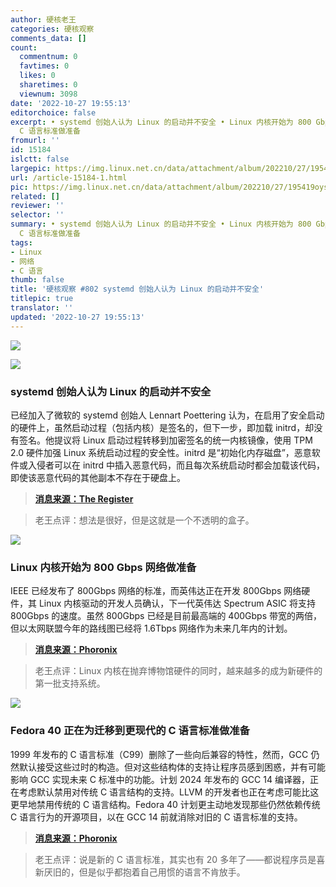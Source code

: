 ```yaml
---
author: 硬核老王
categories: 硬核观察
comments_data: []
count:
  commentnum: 0
  favtimes: 0
  likes: 0
  sharetimes: 0
  viewnum: 3098
date: '2022-10-27 19:55:13'
editorchoice: false
excerpt: • systemd 创始人认为 Linux 的启动并不安全 • Linux 内核开始为 800 Gbps 网络做准备 • Fedora 40 正在为迁移到更现代的
  C 语言标准做准备
fromurl: ''
id: 15184
islctt: false
largepic: https://img.linux.net.cn/data/attachment/album/202210/27/195419oysp3yj866txp3l5.jpg
url: /article-15184-1.html
pic: https://img.linux.net.cn/data/attachment/album/202210/27/195419oysp3yj866txp3l5.jpg.thumb.jpg
related: []
reviewer: ''
selector: ''
summary: • systemd 创始人认为 Linux 的启动并不安全 • Linux 内核开始为 800 Gbps 网络做准备 • Fedora 40 正在为迁移到更现代的
  C 语言标准做准备
tags:
- Linux
- 网络
- C 语言
thumb: false
title: '硬核观察 #802 systemd 创始人认为 Linux 的启动并不安全'
titlepic: true
translator: ''
updated: '2022-10-27 19:55:13'
---
```


![](/data/attachment/album/202210/27/195419oysp3yj866txp3l5.jpg)


![](/data/attachment/album/202210/27/195427dlmo7xbbxz44if4b.jpg)


### systemd 创始人认为 Linux 的启动并不安全


已经加入了微软的 systemd 创始人 Lennart Poettering 认为，在启用了安全启动的硬件上，虽然启动过程（包括内核）是签名的，但下一步，即加载 initrd，却没有签名。他提议将 Linux 启动过程转移到加密签名的统一内核镜像，使用 TPM 2.0 硬件加强 Linux 系统启动过程的安全性。initrd 是“初始化内存磁盘”，恶意软件或入侵者可以在 initrd 中插入恶意代码，而且每次系统启动时都会加载该代码，即使该恶意代码的其他副本不存在于硬盘上。



> 
> **[消息来源：The Register](https://www.theregister.com/2022/10/26/tightening_linux_boot_process_microsoft_poettering/)**
> 
> 
> 



> 
> 老王点评：想法是很好，但是这就是一个不透明的盒子。
> 
> 
> 


![](/data/attachment/album/202210/27/195437k9yax56731y5aa4y.jpg)


### Linux 内核开始为 800 Gbps 网络做准备


IEEE 已经发布了 800Gbps 网络的标准，而英伟达正在开发 800Gbps 网络硬件，其 Linux 内核驱动的开发人员确认，下一代英伟达 Spectrum ASIC 将支持 800Gbps 的速度。虽然 800Gbps 已经是目前最高端的 400Gbps 带宽的两倍，但以太网联盟今年的路线图已经将 1.6Tbps 网络作为未来几年内的计划。



> 
> **[消息来源：Phoronix](https://www.phoronix.com/news/Linux-6.2-800-Gbps-Networking)**
> 
> 
> 



> 
> 老王点评：Linux 内核在抛弃博物馆硬件的同时，越来越多的成为新硬件的第一批支持系统。
> 
> 
> 


![](/data/attachment/album/202210/27/195450kb11mii9sqpz6519.jpg)


### Fedora 40 正在为迁移到更现代的 C 语言标准做准备


1999 年发布的 C 语言标准（C99）删除了一些向后兼容的特性，然而，GCC 仍然默认接受这些过时的构造。但对这些结构体的支持让程序员感到困惑，并有可能影响 GCC 实现未来 C 标准中的功能。计划 2024 年发布的 GCC 14 编译器，正在考虑默认禁用对传统 C 语言结构的支持。LLVM 的开发者也正在考虑可能比这更早地禁用传统的 C 语言结构。Fedora 40 计划更主动地发现那些仍然依赖传统 C 语言行为的开源项目，以在 GCC 14 前就消除对旧的 C 语言标准的支持。



> 
> **[消息来源：Phoronix](https://www.phoronix.com/news/Fedora-40-Proposal-Modern-C)**
> 
> 
> 



> 
> 老王点评：说是新的 C 语言标准，其实也有 20 多年了——都说程序员是喜新厌旧的，但是似乎都抱着自己用惯的语言不肯放手。
> 
> 
>